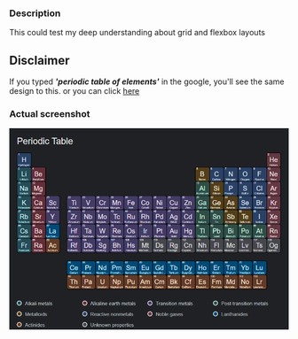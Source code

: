 ### Description

This could test my deep understanding about grid and flexbox layouts

## Disclaimer

If you typed <i><b>'periodic table of elements'</b></i> in the google, you'll see the same design to this.
or you can click <a href="https://www.google.com/search?q=periodic+table+of+elements&rlz=1C1GCEA_enPH998PH998&oq=periodic+table+of+elements+&aqs=chrome..69i57j35i39j0i512l6j0i67j0i512.5157j0j1&sourceid=chrome&ie=UTF-8#wptab=s:H4sIAAAAAAAAAONgVuLQz9U3MC1KKn7EaMwt8PLHPWEprUlrTl5jVOHiCs7IL3fNK8ksqRQS42KDsnikuLjgmnh2MXHkl6UWlWWmli9ilSpILcrMT8lMVihJTMpJVchPU0jNSc1NzSspBgC3syBragAAAA">here</a>

### Actual screenshot
<img src="./assets/images/screenshot.png" alt="periodic table of elements">